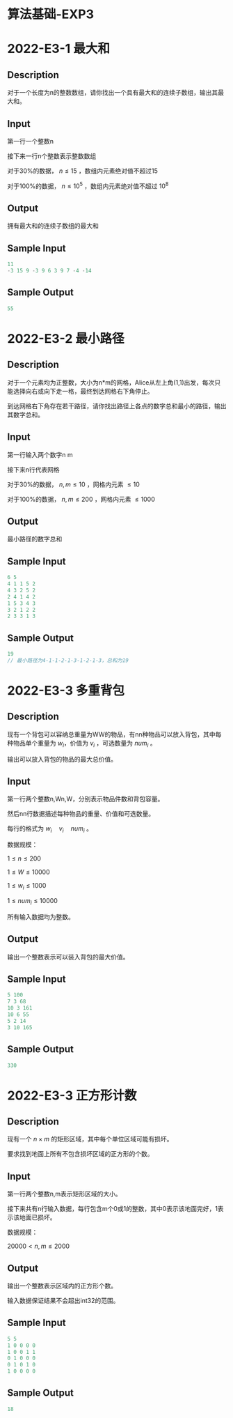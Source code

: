# 算法基础-EXP3
# 2022-E3-1 最大和
## Description

对于一个长度为n的整数数组，请你找出一个具有最大和的连续子数组，输出其最大和。

## Input
第一行一个整数n

接下来一行n个整数表示整数数组

对于30%的数据，
$n \leq 15$
，数组内元素绝对值不超过15

对于100%的数据，
$n \leq 10^5$
，数组内元素绝对值不超过
$10^8$

## Output

拥有最大和的连续子数组的最大和

## Sample Input
```C++
11
-3 15 9 -3 9 6 3 9 7 -4 -14
```

## Sample Output
```C++
55
```

# 2022-E3-2 最小路径
## Description

对于一个元素均为正整数，大小为n*m的网格，Alice从左上角(1,1)出发，每次只能选择向右或向下走一格，最终到达网格右下角停止。

到达网格右下角存在若干路径，请你找出路径上各点的数字总和最小的路径，输出其数字总和。

## Input
第一行输入两个数字n m

接下来n行代表网格

对于30%的数据，
$n,m \leq 10$
，网格内元素
$\leq 10$

对于100%的数据，
$n,m \leq 200$
，网格内元素
$\leq 1000$

## Output

最小路径的数字总和

## Sample Input
```C++
6 5
4 1 1 5 2
4 3 2 5 2
2 4 1 4 2
1 5 3 4 3
3 2 1 2 2
2 3 3 1 3
```

## Sample Output
```C++
19
// 最小路径为4-1-1-2-1-3-1-2-1-3，总和为19
```
# 2022-E3-3 多重背包
## Description

现有一个背包可以容纳总重量为WW的物品，有nn种物品可以放入背包，其中每种物品单个重量为
$w_i$
​，价值为
$v_i$
，可选数量为
$num_i$
。

输出可以放入背包的物品的最大总价值。

## Input
第一行两个整数n,Wn,W，分别表示物品件数和背包容量。

然后nn行数据描述每种物品的重量、价值和可选数量。

每行的格式为 
$w_i\quad  v_i\quad  num_i$
。

数据规模：

$1\leq n\leq 200$

$1\leq W\leq 10000$

$1\leq w_i\leq 1000$ 

$1≤num_i≤10000$

所有输入数据均为整数。

## Output

输出一个整数表示可以装入背包的最大价值。

## Sample Input
```C++
5 100
7 3 68
10 3 161
10 6 55
5 2 14
3 10 165
```

## Sample Output
```C++
330
```

# 2022-E3-3 正方形计数
## Description

现有一个
$n\times m$
的矩形区域，其中每个单位区域可能有损坏。

要求找到地面上所有不包含损坏区域的正方形的个数。

## Input
第一行两个整数n,m表示矩形区域的大小。

接下来共有n行输入数据，每行包含m个0或1的整数，其中0表示该地面完好，1表示该地面已损坏。

数据规模：

$20000<n,m≤2000$

## Output

输出一个整数表示区域内的正方形个数。

输入数据保证结果不会超出int32的范围。

## Sample Input
```C++
5 5
1 0 0 0 0 
1 0 0 1 1 
0 1 0 0 0 
0 1 0 1 0 
1 0 0 0 0
```

## Sample Output
```C++
18
```
